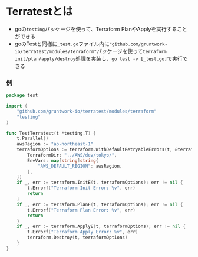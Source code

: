# Terratestとは
- goの`testing`パッケージを使って、Terraform PlanやApplyを実行することができる
- goのTestと同様に`_test.go`ファイル内に`"github.com/gruntwork-io/terratest/modules/terraform"`パッケージを使って`terraform init/plan/apply/destroy`処理を実装し、`go test -v [_test.go]`で実行できる

### 例
```go
package test

import (
	"github.com/gruntwork-io/terratest/modules/terraform"
	"testing"
)

func TestTerratest(t *testing.T) {
	t.Parallel()
	awsRegion := "ap-northeast-1"
	terraformOptions := terraform.WithDefaultRetryableErrors(t, &terraform.Options{
		TerraformDir: "../AWS/dev/tokyo/",
		EnvVars: map[string]string{
			"AWS_DEFAULT_REGION": awsRegion,
		},
	})
	if _, err := terraform.InitE(t, terraformOptions); err != nil {
		t.Errorf("Terraform Init Error: %v", err)
		return
	}
	if _, err := terraform.PlanE(t, terraformOptions); err != nil {
		t.Errorf("Terraform Plan Error: %v", err)
		return
	}
	if _, err := terraform.ApplyE(t, terraformOptions); err != nil {
		t.Errorf("Terraform Apply Error: %v", err)
		terraform.Destroy(t, terraformOptions)
	}
}
```